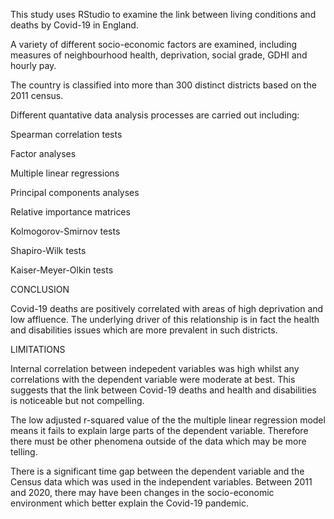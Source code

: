 This study uses RStudio to examine the link between living conditions and deaths by Covid-19 in England. 

A variety of different socio-economic factors are examined, including measures of neighbourhood health, deprivation, social grade, GDHI and hourly pay.

The country is classified into more than 300 distinct districts based on the 2011 census.

Different quantative data analysis processes are carried out including:

Spearman correlation tests

Factor analyses

Multiple linear regressions

Principal components analyses

Relative importance matrices

Kolmogorov-Smirnov tests

Shapiro-Wilk tests

Kaiser-Meyer-Olkin tests

CONCLUSION

Covid-19 deaths are positively correlated with areas of high deprivation and low affluence.
The underlying driver of this relationship is in fact the health and disabilities issues which are more prevalent in such districts.

LIMITATIONS

Internal correlation between indepedent variables was high whilst any correlations with the dependent variable were moderate at best. 
This suggests that the link between Covid-19 deaths and health and disabilities is noticeable but not compelling.

The low adjusted r-squared value of the the multiple linear regression model means it fails to explain large parts of the dependent variable.
Therefore there must be other phenomena outside of the data which may be more telling. 

There is a significant time gap between the dependent variable and the Census data which was used in the independent variables. 
Between 2011 and 2020, there may have been changes in the socio-economic environment which better explain the Covid-19 pandemic.
